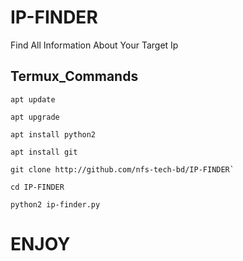 # IP-FINDER
Find All Information About Your Target Ip

## Termux_Commands

```
apt update

apt upgrade

apt install python2

apt install git

git clone http://github.com/nfs-tech-bd/IP-FINDER`

cd IP-FINDER

python2 ip-finder.py
```

# ENJOY
